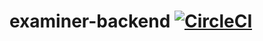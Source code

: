 # examiner-backend [![CircleCI](https://circleci.com/gh/texyh/examiner-backend.svg?style=svg)](https://circleci.com/gh/texyh/examiner-backend)